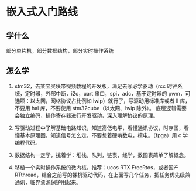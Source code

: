 # 嵌入式入门路线

## 学什么

部分单片机，部分数据结构，部分实时操作系统

## 怎么学

1. stm32，去某宝买块带视频教程的开发版，满足去写必学驱动（rcc 时钟系统，定时器，外部中断，i2c，uart 串口，spi，adc，基于定时器的 pwm，可选项：以太网，网络协议占比例如 lwip）就行了，写驱动用标准库或者 ll 库，不要用 hal 库，不要使用 stm32cube（以太网、lwip 除外）。
   底层逻辑需要会独立编码，操作寄存器进行开发驱动，深入理解协议的原理。

2. 写驱动过程中了解基础电路知识，知道高低电平，看懂通讯协议，时序图，看懂基本原理图，知道信号怎么走，不要想着硬啃数电，模电。（fpga）用 c 学编程代码。

3. 数据结构一定学，挑着学：堆栈，队列，链表，经学，数图表简单了解概念。

4. 移植一个实时操作系统的微内核，推荐：ucos RTX FreeRtos，或者国产 RTthread，结合之前写的裸机驱动代码，在上面写几个任务，把任务优先级兼通讯，临界资源保护用起来。
